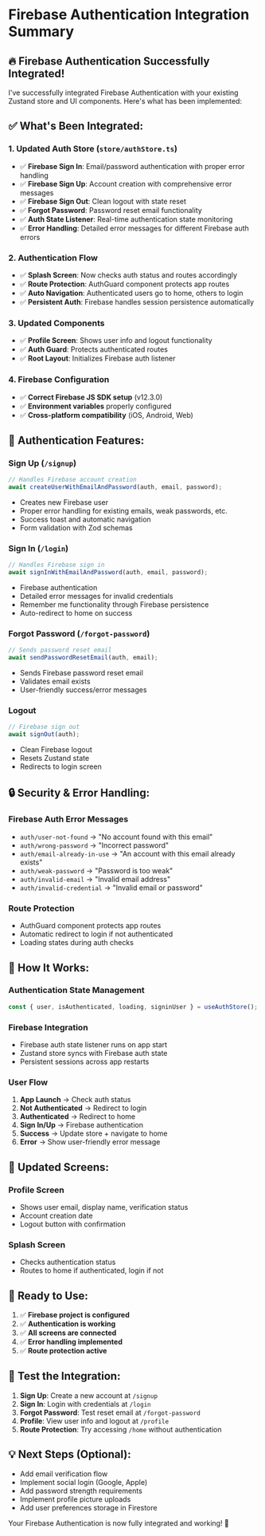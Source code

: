 # Firebase Authentication Integration Summary

## 🔥 Firebase Authentication Successfully Integrated!

I've successfully integrated Firebase Authentication with your existing Zustand store and UI components. Here's what has been implemented:

## ✅ What's Been Integrated:

### 1. **Updated Auth Store (`store/authStore.ts`)**

- ✅ **Firebase Sign In**: Email/password authentication with proper error handling
- ✅ **Firebase Sign Up**: Account creation with comprehensive error messages
- ✅ **Firebase Sign Out**: Clean logout with state reset
- ✅ **Forgot Password**: Password reset email functionality
- ✅ **Auth State Listener**: Real-time authentication state monitoring
- ✅ **Error Handling**: Detailed error messages for different Firebase auth errors

### 2. **Authentication Flow**

- ✅ **Splash Screen**: Now checks auth status and routes accordingly
- ✅ **Route Protection**: AuthGuard component protects app routes
- ✅ **Auto Navigation**: Authenticated users go to home, others to login
- ✅ **Persistent Auth**: Firebase handles session persistence automatically

### 3. **Updated Components**

- ✅ **Profile Screen**: Shows user info and logout functionality
- ✅ **Auth Guard**: Protects authenticated routes
- ✅ **Root Layout**: Initializes Firebase auth listener

### 4. **Firebase Configuration**

- ✅ **Correct Firebase JS SDK setup** (v12.3.0)
- ✅ **Environment variables** properly configured
- ✅ **Cross-platform compatibility** (iOS, Android, Web)

## 🚀 Authentication Features:

### **Sign Up (`/signup`)**

```typescript
// Handles Firebase account creation
await createUserWithEmailAndPassword(auth, email, password);
```

- Creates new Firebase user
- Proper error handling for existing emails, weak passwords, etc.
- Success toast and automatic navigation
- Form validation with Zod schemas

### **Sign In (`/login`)**

```typescript
// Handles Firebase sign in
await signInWithEmailAndPassword(auth, email, password);
```

- Firebase authentication
- Detailed error messages for invalid credentials
- Remember me functionality through Firebase persistence
- Auto-redirect to home on success

### **Forgot Password (`/forgot-password`)**

```typescript
// Sends password reset email
await sendPasswordResetEmail(auth, email);
```

- Sends Firebase password reset email
- Validates email exists
- User-friendly success/error messages

### **Logout**

```typescript
// Firebase sign out
await signOut(auth);
```

- Clean Firebase logout
- Resets Zustand state
- Redirects to login screen

## 🔒 Security & Error Handling:

### **Firebase Auth Error Messages**

- `auth/user-not-found` → "No account found with this email"
- `auth/wrong-password` → "Incorrect password"
- `auth/email-already-in-use` → "An account with this email already exists"
- `auth/weak-password` → "Password is too weak"
- `auth/invalid-email` → "Invalid email address"
- `auth/invalid-credential` → "Invalid email or password"

### **Route Protection**

- AuthGuard component protects app routes
- Automatic redirect to login if not authenticated
- Loading states during auth checks

## 🎯 How It Works:

### **Authentication State Management**

```typescript
const { user, isAuthenticated, loading, signinUser } = useAuthStore();
```

### **Firebase Integration**

- Firebase auth state listener runs on app start
- Zustand store syncs with Firebase auth state
- Persistent sessions across app restarts

### **User Flow**

1. **App Launch** → Check auth status
2. **Not Authenticated** → Redirect to login
3. **Authenticated** → Redirect to home
4. **Sign In/Up** → Firebase authentication
5. **Success** → Update store + navigate to home
6. **Error** → Show user-friendly error message

## 📱 Updated Screens:

### **Profile Screen**

- Shows user email, display name, verification status
- Account creation date
- Logout button with confirmation

### **Splash Screen**

- Checks authentication status
- Routes to home if authenticated, login if not

## 🔧 Ready to Use:

1. ✅ **Firebase project is configured**
2. ✅ **Authentication is working**
3. ✅ **All screens are connected**
4. ✅ **Error handling implemented**
5. ✅ **Route protection active**

## 🧪 Test the Integration:

1. **Sign Up**: Create a new account at `/signup`
2. **Sign In**: Login with credentials at `/login`
3. **Forgot Password**: Test reset email at `/forgot-password`
4. **Profile**: View user info and logout at `/profile`
5. **Route Protection**: Try accessing `/home` without authentication

## 💡 Next Steps (Optional):

- Add email verification flow
- Implement social login (Google, Apple)
- Add password strength requirements
- Implement profile picture uploads
- Add user preferences storage in Firestore

Your Firebase Authentication is now fully integrated and working! 🎉
